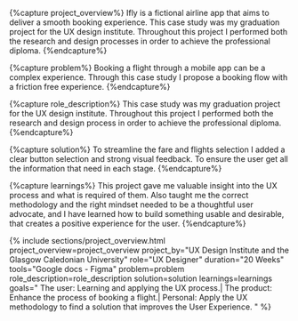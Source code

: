 {%capture project_overview%}
Ifly is a fictional airline app that aims to deliver a smooth booking experience. This case study was my graduation
project for the UX design institute. Throughout this project I performed both the research and design processes in
order to achieve the professional diploma.
{%endcapture%}

{%capture problem%}
Booking a flight through a mobile app can be a complex experience.
Through this case study I propose a booking flow with a
friction free experience.
{%endcapture%}

{%capture role_description%}
This case study was my graduation project for the UX design institute.
Throughout this project I performed both the research and design process in order to
achieve the professional diploma.
{%endcapture%}

{%capture solution%}
To streamline the fare and flights selection I added a clear button
selection and strong visual feedback. To ensure the user get all the
information that need in each stage.
{%endcapture%}

{%capture learnings%}
This project gave me valuable insight into the UX process and what is
required of them. Also taught me the correct methodology and the right mindset
needed to be a thoughtful user advocate, and I have learned how to build
something usable and desirable, that creates a positive experience for the user.
{%endcapture%}

{%
include sections/project_overview.html
project_overview=project_overview
project_by="UX Design Institute and the Glasgow Caledonian University"
role="UX Designer"
duration="20 Weeks"
tools="Google docs - Figma"
problem=problem
role_description=role_description
solution=solution
learnings=learnings
goals="
The user: Learning and applying the UX process.|
The product: Enhance the process of booking a flight.|
Personal: Apply the UX methodology to find a solution that improves the User Experience.
"
%}
